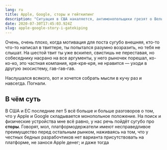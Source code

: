 ```yaml
---
lang: ru
title: Apple, Google, сторы и гейткипинг
description: "Ситуация в США накаляется, антимонопольщики грезят о Великом Разделе, корпорации защищаются в сенате, а диванные эксперты из Саратова продолжают защищать Apple. Давайте раз и навсегда разберёмся."
date: 2020-07-30T17:45:03.924Z
slug: apple-google-story-i-gatekiping
---
```


Очень, очень плохо, когда мотивация для поста сугубо внешняя, кто-то что-то написал в твиттере, ты попытался разумно возразить, но тебя не слышат. На шестой твит ты уже вскипел, свистишь не переставая, но собеседнику насрано на все аргументы, у него рыночек порешал, ко-ко-ко, это частная компания, кря-кря-кря, не нравится — уходи в другую экосистему, гав-гав-гав.

Наслушался всякого, вот и хочется собрать мысли в кучу раз и навсегда. Погнали.

## В чём суть

В США и ЕС последние лет 5 всё больше и больше разговоров о том, что у Apple и Google складывается монопольное положение. На поиск и физические устройства мне всё равно, у нас речь пойдёт сугубо про **сторы**. Говорят, мол, платформодержатели имеют несправедливое преимущество перед остальным рынком, наживаясь на том, что у честных бедных разрабочтиков нет варианта присутствовать на платформе, не занося Apple денег; и даже тогда 
